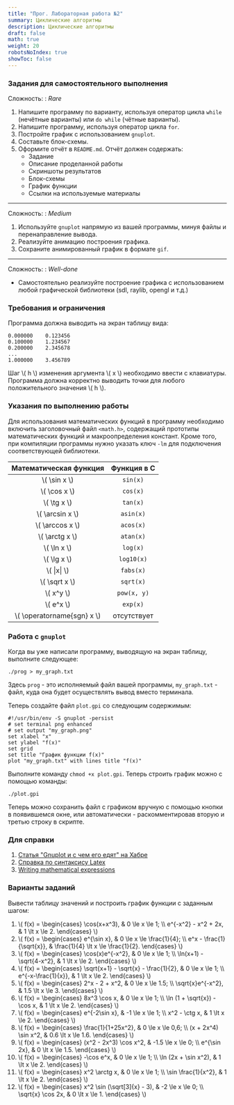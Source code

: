 ```yaml
---
title: "Прог. Лабораторная работа №2"
summary: Циклические алгоритмы
description: Циклические алгоритмы
draft: false
math: true
weight: 20
robotsNoIndex: true
showToc: false
---
```


### Задания для самостоятельного выполнения

Сложность:
: *Rare*

1. Напишите программу по варианту, используя оператор цикла `while` (нечётные варианты) или `do while` (чётные варианты).
2. Напишите программу, используя оператор цикла `for`.
3. Постройте график с использованием `gnuplot`.
4. Составьте блок-схемы.
5. Оформите отчёт в `README.md`. Отчёт должен содержать:
    * Задание
    * Описание проделанной работы
    * Скриншоты результатов
    * Блок-схемы
    * График функции
    * Ссылки на используемые материалы

---

Сложность:
: *Medium*  

1. Используйте `gnuplot` напрямую из вашей программы, минуя файлы и перенаправление вывода.
2. Реализуйте анимацию построения графика.
3. Сохраните анимированный график в формате `gif`.

---

Сложность:
: *Well-done*  

* Самостоятельно реализуйте построение графика с использованием любой графической библиотеки (sdl, raylib, opengl и т.д.)

### Требования и ограничения

Программа должна выводить на экран таблицу вида:
```text
0.000000    0.123456
0.100000    1.234567
0.200000    2.345678
...
1.000000    3.456789
```
Шаг \\( h \\) изменения аргумента \\( x \\) необходимо ввести с клавиатуры. Программа должна корректно выводить точки для любого положительного значения \\( h \\).


### Указания по выполнению работы

Для использования математических функций в программу необходимо включить заголовочный файл `<math.h>`, содержащий прототипы математических функций и макроопределения констант. Кроме того, при компиляции программы нужно указать ключ `-lm` для подключения соответствующей библиотеки.


| Математическая функция | Функция в C |
|     :-----------:      | :---------: |
| \\( \sin x \\)         |  `sin(x)`   |
| \\( \cos x \\)         |  `cos(x)`   |
| \\( \tg x \\)          |  `tan(x)`   |
| \\( \arcsin x \\)      |  `asin(x)`  |
| \\( \arccos x \\)      |  `acos(x)`  |
| \\( \arctg x \\)       |  `atan(x)`  |
| \\( \ln x \\)          |  `log(x)`   |
| \\( \lg x \\)          |  `log10(x)` |
| \\( \|x\| \\)          |  `fabs(x)`  |
| \\( \sqrt x \\)        |  `sqrt(x)`  |
| \\( x^y \\)            | `pow(x, y)` |
| \\( e^x \\)            |  `exp(x)`   |
| \\( \operatorname{sgn} x \\) | отсутствует |


### Работа с `gnuplot`

Когда вы уже написали программу, выводящую на экран таблицу, выполните следующее:

```shell
./prog > my_graph.txt
```
Здесь `prog` - это исполняемый файл вашей программы, `my_graph.txt` - файл, куда она будет осуществлять вывод вместо терминала.

Теперь создайте файл `plot.gpi` со следующим содержимым:
```shell
#!/usr/bin/env -S gnuplot -persist
# set terminal png enhanced
# set output "my_graph.png"
set xlabel "x" 
set ylabel "f(x)"
set grid
set title "График функции f(x)"
plot "my_graph.txt" with lines title "f(x)"
```

Выполните команду `chmod +x plot.gpi`. Теперь строить график можно с помощью команды:
```shell
./plot.gpi
```
Теперь можно сохранить файл с графиком вручную с помощью кнопки в появившемся окне, или автоматически - раскомментировав вторую и третью строку в скрипте.


### Для справки

1. [Статья "Gnuplot и с чем его едят" на Хабре](https://habr.com/ru/companies/ruvds/articles/517450/)
2. [Справка по синтаксису Latex](https://en.wikibooks.org/wiki/LaTeX/Mathematics)
3. [Writing mathematical expressions](https://docs.github.com/en/get-started/writing-on-github/working-with-advanced-formatting/writing-mathematical-expressions)


### Варианты заданий

Вывести таблицу значений и построить график функции с заданным шагом:

1. \\( f(x) = \begin{cases} \cos(x+x^3), & 0 \le x \le 1; \\\  e^{-x^2} - x^2 + 2x, & 1 \lt x \le 2.  \end{cases} \\)
2. \\( f(x) = \begin{cases} e^{\sin x}, & 0 \le x \le \frac{1}{4}; \\\  e^x - \frac{1}{\sqrt{x}}, & \frac{1}{4} \lt x \le \frac{1}{2}.  \end{cases} \\)
3. \\( f(x) = \begin{cases} \cos(x)e^{-x^2}, & 0 \le x \le 1; \\\  \ln(x+1) - \sqrt{4-x^2}, & 1 \lt x \le 2.  \end{cases} \\)
4. \\( f(x) = \begin{cases} \sqrt{x+1} - \sqrt{x} - \frac{1}{2}, & 0 \le x \le 1; \\\  e^{-x-\frac{1}{x}}, & 1 \lt x \le 2.  \end{cases} \\)
5. \\( f(x) = \begin{cases} 2^x - 2 + x^2, & 0 \le x \le 1.5; \\\  \sqrt{x}e^{-x^2}, & 1.5 \lt x \le 3.  \end{cases} \\)
6. \\( f(x) = \begin{cases} 8x^3 \cos x, & 0 \le x \le 1; \\\  \ln (1 + \sqrt{x}) - \cos x, & 1 \lt x \le 2.  \end{cases} \\)
7. \\( f(x) = \begin{cases} e^{-2\sin x}, & -1 \le x \le 1; \\\ x^2 - \ctg x, & 1 \lt x \le 2.  \end{cases} \\)
8. \\( f(x) = \begin{cases} \frac{1}{1+25x^2}, & 0 \le x \le 0,6; \\\  (x + 2x^4) \sin x^2, & 0.6 \lt x \le 1.6.  \end{cases} \\)
9. \\( f(x) = \begin{cases} (x^2 - 2x^3) \cos x^2, & -1.5 \le x \le 0; \\\ e^{\sin 2x}, & 0 \lt x \le 1.5.  \end{cases} \\)
10. \\( f(x) = \begin{cases} -\cos e^x, & 0 \le x \le 1; \\\ \ln (2x + \sin x^2), & 1 \lt x \le 2.  \end{cases} \\)
11. \\( f(x) = \begin{cases} x^2 \arctg x, & 0 \le x \le 1; \\\ \sin \frac{1}{x^2}, & 1 \lt x \le 2.  \end{cases} \\)
12. \\( f(x) = \begin{cases} x^2 \sin (\sqrt[3]{x} - 3), & -2 \le x \le 0; \\\ \sqrt{x} \cos 2x, & 0 \lt x \le 1.  \end{cases} \\)
